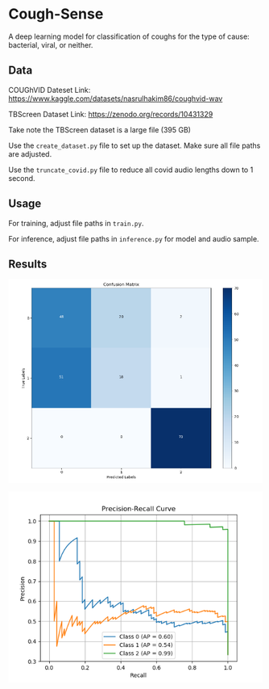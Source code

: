 # Cough-Sense
A deep learning model for classification of coughs for the type of cause: bacterial, viral, or neither.

## Data
COUGhVID Dateset Link: https://www.kaggle.com/datasets/nasrulhakim86/coughvid-wav

TBScreen Dataset Link: https://zenodo.org/records/10431329

Take note the TBScreen dataset is a large file (395 GB)

Use the `create_dataset.py` file to set up the dataset. Make sure all file paths are adjusted. 

Use the `truncate_covid.py` file to reduce all covid audio lengths down to 1 second.

## Usage
For training, adjust file paths in `train.py`. 

For inference, adjust file paths in `inference.py` for model and audio sample.

## Results

![Alt text](figures/confusion_matrix.png)

![Alt text](figures/results1.png)
